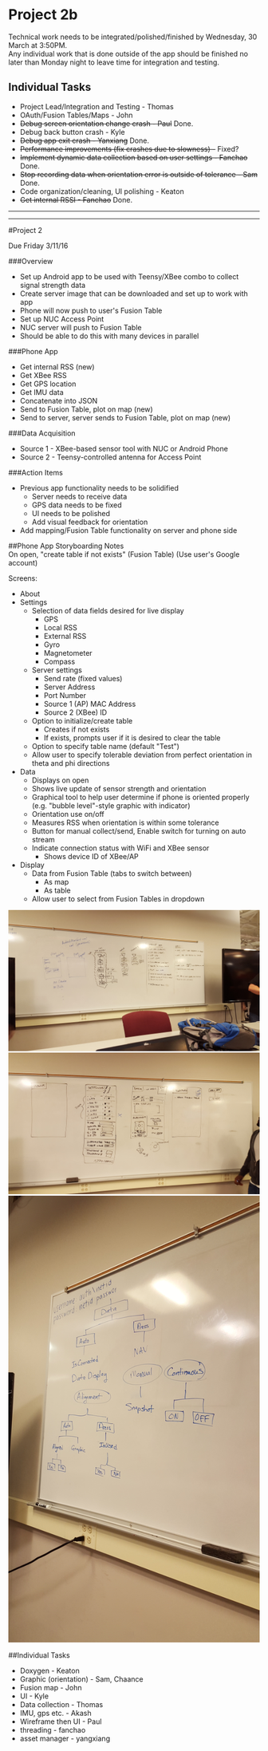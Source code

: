 # Project 2b  
Technical work needs to be integrated/polished/finished by Wednesday, 30 March at 3:50PM.  
Any individual work that is done outside of the app should be finished no later than Monday night to leave time for integration and testing.

## Individual Tasks
* Project Lead/Integration and Testing - Thomas
* OAuth/Fusion Tables/Maps - John
* ~~Debug screen orientation change crash - Paul~~ Done.
* Debug back button crash - Kyle
* ~~Debug app exit crash - Yanxiang~~ Done.
* ~~Performance improvements (fix crashes due to slowness) -~~ Fixed?
* ~~Implement dynamic data collection based on user settings - Fanchao~~ Done.
* ~~Stop recording data when orientation error is outside of tolerance - Sam~~ Done.
* Code organization/cleaning, UI polishing - Keaton
* ~~Get internal RSSI - Fanchao~~ Done.

-----------------------------------------------------
-----------------------------------------------------


#Project 2  

Due Friday 3/11/16

###Overview  
* Set up Android app to be used with Teensy/XBee combo to collect signal strength data
* Create server image that can be downloaded and set up to work with app
* Phone will now push to user's Fusion Table
* Set up NUC Access Point
* NUC server will push to Fusion Table
* Should be able to do this with many devices in parallel

###Phone App  
* Get internal RSS (new)  
* Get XBee RSS  
* Get GPS location  
* Get IMU data  
* Concatenate into JSON  
* Send to Fusion Table, plot on map (new)  
* Send to server, server sends to Fusion Table, plot on map (new)  

###Data Acquisition  
* Source 1 - XBee-based sensor tool with NUC or Android Phone  
* Source 2 - Teensy-controlled antenna for Access Point  

###Action Items  
* Previous app functionality needs to be solidified  
    * Server needs to receive data  
    * GPS data needs to be fixed  
    * UI needs to be polished  
    * Add visual feedback for orientation  
* Add mapping/Fusion Table functionality on server and phone side  

##Phone App Storyboarding Notes  
On open, "create table if not exists" (Fusion Table) (Use user's Google account)  

Screens:
* About
* Settings
    * Selection of data fields desired for live display
        * GPS
        * Local RSS
        * External RSS
        * Gyro
        * Magnetometer
        * Compass
    * Server settings
        * Send rate (fixed values)
        * Server Address
        * Port Number
        * Source 1 (AP) MAC Address
        * Source 2 (XBee) ID
    * Option to initialize/create table
        * Creates if not exists
        * If exists, prompts user if it is desired to clear the table
    * Option to specify table name (default "Test")
    * Allow user to specify tolerable deviation from perfect orientation in theta and phi directions
* Data
    * Displays on open
    * Shows live update of sensor strength and orientation
    * Graphical tool to help user determine if phone is oriented properly (e.g. "bubble level"-style graphic with indicator)
    * Orientation use on/off
    * Measures RSS when orientation is within some tolerance
    * Button for manual collect/send, Enable switch for turning on auto stream
    * Indicate connection status with WiFi and XBee sensor
        * Shows device ID of XBee/AP
* Display
    * Data from Fusion Table (tabs to switch between)
        * As map
        * As table
    * Allow user to select from Fusion Tables in dropdown

![project2photo1](https://github.com/CourseReps/ECEN489-Spring2016/blob/master/Students/keabro/project2/20160304_150621.jpg)
![project2photo2](https://github.com/CourseReps/ECEN489-Spring2016/blob/master/Students/keabro/project2/20160304_154712.jpg)
![project2photo3](https://github.com/CourseReps/ECEN489-Spring2016/blob/master/Students/keabro/project2/20160304_160047.jpg)

##Individual Tasks  
* Doxygen - Keaton
* Graphic (orientation) - Sam, Chaance
* Fusion map - John
* UI - Kyle
* Data collection - Thomas
* IMU, gps etc. - Akash
* Wireframe then UI - Paul
* threading - fanchao
* asset manager - yangxiang
